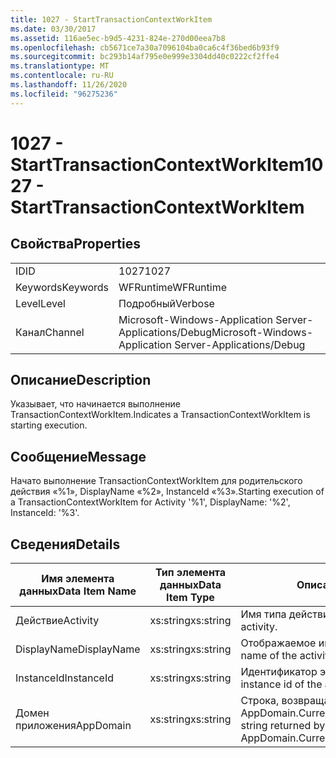 ```yaml
---
title: 1027 - StartTransactionContextWorkItem
ms.date: 03/30/2017
ms.assetid: 116ae5ec-b9d5-4231-824e-270d00eea7b8
ms.openlocfilehash: cb5671ce7a30a7096104ba0ca6c4f36bed6b93f9
ms.sourcegitcommit: bc293b14af795e0e999e3304dd40c0222cf2ffe4
ms.translationtype: MT
ms.contentlocale: ru-RU
ms.lasthandoff: 11/26/2020
ms.locfileid: "96275236"
---
```

# <a name="1027---starttransactioncontextworkitem"></a><span data-ttu-id="f0208-102">1027 - StartTransactionContextWorkItem</span><span class="sxs-lookup"><span data-stu-id="f0208-102">1027 - StartTransactionContextWorkItem</span></span>

## <a name="properties"></a><span data-ttu-id="f0208-103">Свойства</span><span class="sxs-lookup"><span data-stu-id="f0208-103">Properties</span></span>  
  
|||  
|-|-|  
|<span data-ttu-id="f0208-104">ID</span><span class="sxs-lookup"><span data-stu-id="f0208-104">ID</span></span>|<span data-ttu-id="f0208-105">1027</span><span class="sxs-lookup"><span data-stu-id="f0208-105">1027</span></span>|  
|<span data-ttu-id="f0208-106">Keywords</span><span class="sxs-lookup"><span data-stu-id="f0208-106">Keywords</span></span>|<span data-ttu-id="f0208-107">WFRuntime</span><span class="sxs-lookup"><span data-stu-id="f0208-107">WFRuntime</span></span>|  
|<span data-ttu-id="f0208-108">Level</span><span class="sxs-lookup"><span data-stu-id="f0208-108">Level</span></span>|<span data-ttu-id="f0208-109">Подробный</span><span class="sxs-lookup"><span data-stu-id="f0208-109">Verbose</span></span>|  
|<span data-ttu-id="f0208-110">Канал</span><span class="sxs-lookup"><span data-stu-id="f0208-110">Channel</span></span>|<span data-ttu-id="f0208-111">Microsoft-Windows-Application Server-Applications/Debug</span><span class="sxs-lookup"><span data-stu-id="f0208-111">Microsoft-Windows-Application Server-Applications/Debug</span></span>|  
  
## <a name="description"></a><span data-ttu-id="f0208-112">Описание</span><span class="sxs-lookup"><span data-stu-id="f0208-112">Description</span></span>  

 <span data-ttu-id="f0208-113">Указывает, что начинается выполнение TransactionContextWorkItem.</span><span class="sxs-lookup"><span data-stu-id="f0208-113">Indicates a TransactionContextWorkItem is starting execution.</span></span>  
  
## <a name="message"></a><span data-ttu-id="f0208-114">Сообщение</span><span class="sxs-lookup"><span data-stu-id="f0208-114">Message</span></span>  

 <span data-ttu-id="f0208-115">Начато выполнение TransactionContextWorkItem для родительского действия «%1», DisplayName «%2», InstanceId «%3».</span><span class="sxs-lookup"><span data-stu-id="f0208-115">Starting execution of a TransactionContextWorkItem for Activity '%1', DisplayName: '%2', InstanceId: '%3'.</span></span>  
  
## <a name="details"></a><span data-ttu-id="f0208-116">Сведения</span><span class="sxs-lookup"><span data-stu-id="f0208-116">Details</span></span>  
  
|<span data-ttu-id="f0208-117">Имя элемента данных</span><span class="sxs-lookup"><span data-stu-id="f0208-117">Data Item Name</span></span>|<span data-ttu-id="f0208-118">Тип элемента данных</span><span class="sxs-lookup"><span data-stu-id="f0208-118">Data Item Type</span></span>|<span data-ttu-id="f0208-119">Описание</span><span class="sxs-lookup"><span data-stu-id="f0208-119">Description</span></span>|  
|--------------------|--------------------|-----------------|  
|<span data-ttu-id="f0208-120">Действие</span><span class="sxs-lookup"><span data-stu-id="f0208-120">Activity</span></span>|<span data-ttu-id="f0208-121">xs:string</span><span class="sxs-lookup"><span data-stu-id="f0208-121">xs:string</span></span>|<span data-ttu-id="f0208-122">Имя типа действия.</span><span class="sxs-lookup"><span data-stu-id="f0208-122">The type name of the activity.</span></span>|  
|<span data-ttu-id="f0208-123">DisplayName</span><span class="sxs-lookup"><span data-stu-id="f0208-123">DisplayName</span></span>|<span data-ttu-id="f0208-124">xs:string</span><span class="sxs-lookup"><span data-stu-id="f0208-124">xs:string</span></span>|<span data-ttu-id="f0208-125">Отображаемое имя действия.</span><span class="sxs-lookup"><span data-stu-id="f0208-125">The display name of the activity.</span></span>|  
|<span data-ttu-id="f0208-126">InstanceId</span><span class="sxs-lookup"><span data-stu-id="f0208-126">InstanceId</span></span>|<span data-ttu-id="f0208-127">xs:string</span><span class="sxs-lookup"><span data-stu-id="f0208-127">xs:string</span></span>|<span data-ttu-id="f0208-128">Идентификатор экземпляра действия.</span><span class="sxs-lookup"><span data-stu-id="f0208-128">The instance id of the activity.</span></span>|  
|<span data-ttu-id="f0208-129">Домен приложения</span><span class="sxs-lookup"><span data-stu-id="f0208-129">AppDomain</span></span>|<span data-ttu-id="f0208-130">xs:string</span><span class="sxs-lookup"><span data-stu-id="f0208-130">xs:string</span></span>|<span data-ttu-id="f0208-131">Строка, возвращаемая AppDomain.CurrentDomain.FriendlyName.</span><span class="sxs-lookup"><span data-stu-id="f0208-131">The string returned by AppDomain.CurrentDomain.FriendlyName.</span></span>|
